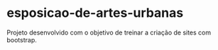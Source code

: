 # esposicao-de-artes-urbanas
 Projeto desenvolvido com o objetivo de treinar a criação de sites com bootstrap.
